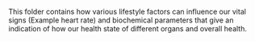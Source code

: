 This folder contains how various lifestyle factors can influence our vital signs (Example heart rate) and biochemical parameters that give an indication of how our health state of different organs and overall health.
